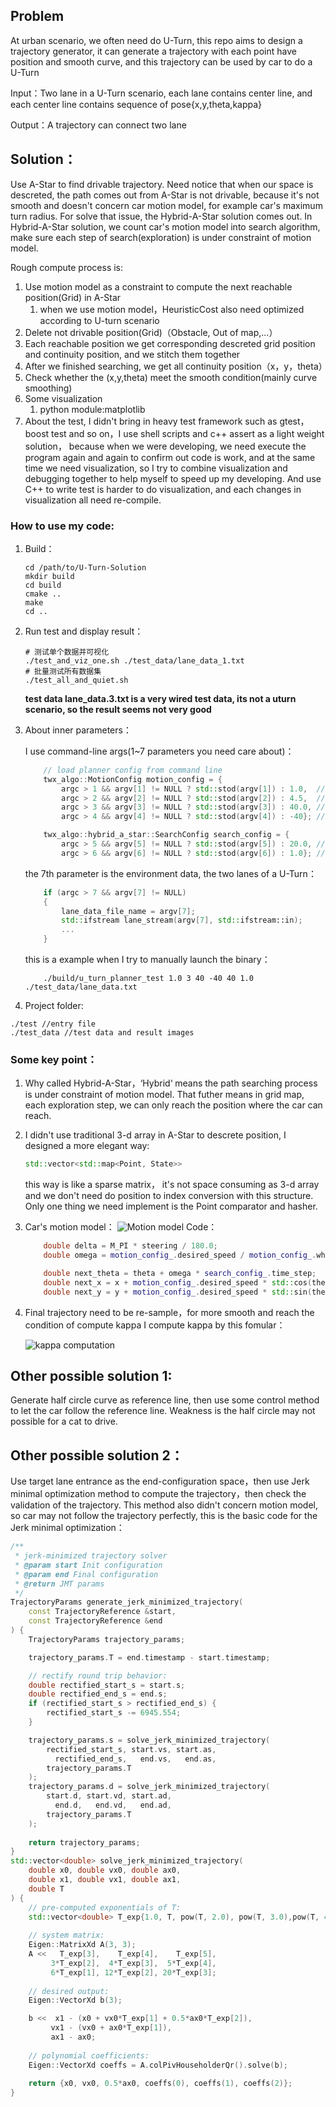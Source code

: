 ## Problem
At urban scenario, we often need do U-Turn, this repo aims to design a trajectory generator, it can generate a trajectory with each point have position and smooth curve, and this trajectory can be used by car to do a U-Turn

Input：Two lane in a U-Turn scenario, each lane contains center line, and each center line contains sequence of pose{x,y,theta,kappa}


Output：A trajectory can connect two lane


## Solution：

Use A-Star to find drivable trajectory. Need notice that when our space is descreted, the path comes out from A-Star is not drivable, because it's not smooth and doesn't concern car motion model, for example car's maximum turn radius. For solve that issue, the Hybrid-A-Star solution comes out. In Hybrid-A-Star solution, we count car's motion model into search algorithm, make sure each step of search(exploration) is under constraint of motion model.

Rough compute process is:

1. Use motion model as a constraint to compute the next reachable position(Grid) in A-Star
    1. when we use motion model，HeuristicCost also need optimized according to U-turn scenario
2. Delete not drivable position(Grid)（Obstacle, Out of map,...）
3. Each reachable position we get corresponding descreted grid position and continuity position, and we stitch them together
4. After we finished searching, we get all continuity position（x，y，theta）
5. Check whether the (x,y,theta) meet the smooth condition(mainly curve smoothing)
6. Some visualization
    1. python module:matplotlib
7. About the test, I didn't bring in heavy test framework such as gtest，boost test and so on，I use shell scripts and c++ assert as a light weight solution， because when we were developing, we need execute the program again and again to confirm out code is work, and at the same time we need visualization, so I try to combine visualization and debugging together to help myself to speed up my developing. And use C++ to write test is harder to do visualization, and each changes in visualization all need re-compile.

### How to use my code:

1. Build：

    ```shell
    cd /path/to/U-Turn-Solution
    mkdir build
    cd build
    cmake ..
    make
    cd ..
    ```

2. Run test and display result：

    ```shell
    # 测试单个数据并可视化
    ./test_and_viz_one.sh ./test_data/lane_data_1.txt
    # 批量测试所有数据集
    ./test_all_and_quiet.sh
    ```
    **test data lane_data.3.txt is a very wired test data, its not a uturn scenario, so the result seems not very good**

3. About inner parameters：

    I use command-line args(1~7 parameters you need care about)：

    ```c++
        // load planner config from command line
        twx_algo::MotionConfig motion_config = {
            argc > 1 && argv[1] != NULL ? std::stod(argv[1]) : 1.0,  // desired_speed or A-Star simulation speed
            argc > 2 && argv[2] != NULL ? std::stod(argv[2]) : 4.5,  // ego car wheelbase
            argc > 3 && argv[3] != NULL ? std::stod(argv[3]) : 40.0, // max steering angle
            argc > 4 && argv[4] != NULL ? std::stod(argv[4]) : -40}; // min steering angle

        twx_algo::hybrid_a_star::SearchConfig search_config = {
            argc > 5 && argv[5] != NULL ? std::stod(argv[5]) : 20.0, // explore steering angle step
            argc > 6 && argv[6] != NULL ? std::stod(argv[6]) : 1.0}; // time duration each exploration
    ```

    the 7th parameter is the environment data, the two lanes of a U-Turn：

    ```c++
        if (argc > 7 && argv[7] != NULL)
        {
            lane_data_file_name = argv[7];
            std::ifstream lane_stream(argv[7], std::ifstream::in);
            ...
        }
    ```

    this is a example when I try to manually launch the binary：

    ```shell
        ./build/u_turn_planner_test 1.0 3 40 -40 40 1.0 ./test_data/lane_data.txt
    ```

4. Project folder:

```text
./test //entry file
./test_data //test data and result images

```

### Some key point：

1. Why called Hybrid-A-Star，‘Hybrid‘ means the path searching process is under constraint of motion model. That futher means in grid map, each exploration step, we can only reach the position where the car can reach.

2. I didn't use traditional 3-d array in A-Star to descrete position, I designed a more elegant way:

    ```c++
    std::vector<std::map<Point, State>>
    ```

    this way is like a sparse matrix， it's not space consuming as 3-d array and we don't need do position to index conversion with this structure. Only one thing we need implement is the Point comparator and hasher.
3. Car's motion model：
    ![Motion model](motion.jpeg)
    Code：
    ```c++
        double delta = M_PI * steering / 180.0;
        double omega = motion_config_.desired_speed / motion_config_.wheelbase * std::tan(delta);

        double next_theta = theta + omega * search_config_.time_step;
        double next_x = x + motion_config_.desired_speed * std::cos(theta) * search_config_.time_step;
        double next_y = y + motion_config_.desired_speed * std::sin(theta) * search_config_.time_step;
    ```
4. Final trajectory need to be re-sample，for more smooth and reach the condition of compute kappa
    I compute kappa by this fomular：

    ![kappa computation](kappa_calculation.png)


## Other possible solution 1:

Generate half circle curve as reference line, then use some control method to let the car follow the reference line.
Weakness is the half circle may not possible for a cat to drive.

## Other possible solution 2：

Use target lane entrance as the end-configuration space，then use Jerk minimal optimization method to compute the trajectory，then check the validation of the trajectory. This method also didn't concern motion model, so car may not follow the trajectory perfectly, this is the basic code for the Jerk minimal optimization：

```c++
/**
 * jerk-minimized trajectory solver
 * @param start Init configuration
 * @param end Final configuration
 * @return JMT params
 */ 
TrajectoryParams generate_jerk_minimized_trajectory(
    const TrajectoryReference &start, 
    const TrajectoryReference &end
) {
    TrajectoryParams trajectory_params;

    trajectory_params.T = end.timestamp - start.timestamp;

    // rectify round trip behavior:
    double rectified_start_s = start.s;
    double rectified_end_s = end.s;
    if (rectified_start_s > rectified_end_s) {
        rectified_start_s -= 6945.554;
    }

    trajectory_params.s = solve_jerk_minimized_trajectory(
        rectified_start_s, start.vs, start.as,
          rectified_end_s,   end.vs,   end.as,
        trajectory_params.T
    );
    trajectory_params.d = solve_jerk_minimized_trajectory(
        start.d, start.vd, start.ad,
          end.d,   end.vd,   end.ad,
        trajectory_params.T
    );
    
    return trajectory_params;
}
std::vector<double> solve_jerk_minimized_trajectory(
    double x0, double vx0, double ax0,
    double x1, double vx1, double ax1,
    double T
) {
    // pre-computed exponentials of T:
    std::vector<double> T_exp{1.0, T, pow(T, 2.0), pow(T, 3.0),pow(T, 4.0), pow(T, 5.0)};
    
    // system matrix:
    Eigen::MatrixXd A(3, 3); 
    A <<   T_exp[3],    T_exp[4],    T_exp[5], 
         3*T_exp[2],  4*T_exp[3],  5*T_exp[4], 
         6*T_exp[1], 12*T_exp[2], 20*T_exp[3];
    
    // desired output:
    Eigen::VectorXd b(3);

    b <<  x1 - (x0 + vx0*T_exp[1] + 0.5*ax0*T_exp[2]),
         vx1 - (vx0 + ax0*T_exp[1]),
         ax1 - ax0;
    
    // polynomial coefficients:
    Eigen::VectorXd coeffs = A.colPivHouseholderQr().solve(b);
   
    return {x0, vx0, 0.5*ax0, coeffs(0), coeffs(1), coeffs(2)};
}
```



